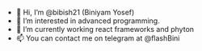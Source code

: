 - 👋 Hi, I’m @bibish21 (Biniyam Yosef)
- 👀 I’m interested in advanced programming.
- 🌱 I’m currently working react frameworks and phyton
- 📫 You can contact me on telegram at @flashBini

<!---
bibish21/bibish21 is a ✨ special ✨ repository because its `README.md` (this file) appears on your GitHub profile.
You can click the Preview link to take a look at your changes.
--->
